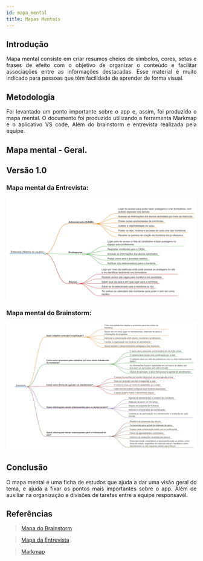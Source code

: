 ```yaml
---
id: mapa_mental
title: Mapas Mentais
---
```

 
## Introdução
 
<p align = "justify">
Mapa mental consiste em criar resumos cheios de símbolos, cores, setas e frases de efeito com o objetivo de organizar o conteúdo e facilitar associações entre as informações destacadas. Esse material é muito indicado para pessoas que têm facilidade de aprender de forma visual.
</p>
 
## Metodologia
 
<p align = "justify">
Foi levantado um ponto importante sobre o app e, assim, foi produzido o mapa mental. O documento foi produzido utilizando a ferramenta Markmap e o aplicativo VS code, Além do brainstorm e entrevista realizada pela equipe.
</p>
 
## Mapa mental - Geral.
 
## Versão 1.0
 
### Mapa mental da Entrevista:
 
![Entrevista](mapaEntrevista.png)
 
 
### Mapa mental do Brainstorm:
 
![Brainstorm](mapaBrainstorm.png)
 
## Conclusão
 
<p align = "justify">
O mapa mental é uma ficha de estudos que ajuda a dar uma visão geral do tema, e ajuda a fixar os pontos mais importantes sobre o app. Além de auxiliar na organização e divisões de tarefas entre a equipe responsavél.
</p>
 
## Referências
> <a href="http://127.0.0.1:5500/docs/design-thinking/mapabrainstorm.html" target="_blank">Mapa do Brainstorm</a>

> <a href="mapaEntrevista.md" target="_blank">Mapa da Entrevista</a>
 
> <a href="https://markmap.js.org" target="_blank">Markmap</a>


